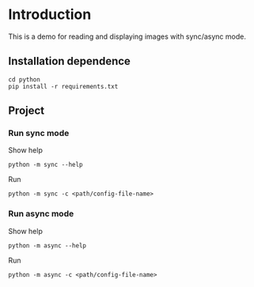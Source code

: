 # Introduction

This is a demo for reading and displaying images with sync/async mode.

## Installation dependence

<!-- git clone https://github.com/ArduCAM/ArduCAM_USB_Camera_Shield_Cpp_Demo.git -->
<!-- cd ArduCAM_USB_Camera_Shield_Cpp_Demo -->

```shell
cd python
pip install -r requirements.txt
```

## Project

### Run sync mode

Show help

```shell
python -m sync --help
```

Run

```shell
python -m sync -c <path/config-file-name>
```

### Run async mode

Show help

```shell
python -m async --help
```

Run

```shell
python -m async -c <path/config-file-name>
```

